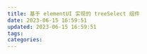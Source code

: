 ```yaml
---
title: 基于 elementUI 实现的 treeSelect 组件
date: 2023-06-15 16:59:51
updated: 2023-06-15 16:59:51
tags:
categories:
---
```

